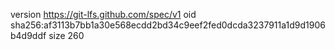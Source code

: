 version https://git-lfs.github.com/spec/v1
oid sha256:af3113b7bb1a30e568ecdd2bd34c9eef2fed0dcda3237911a1d9d1906b4d9ddf
size 260
